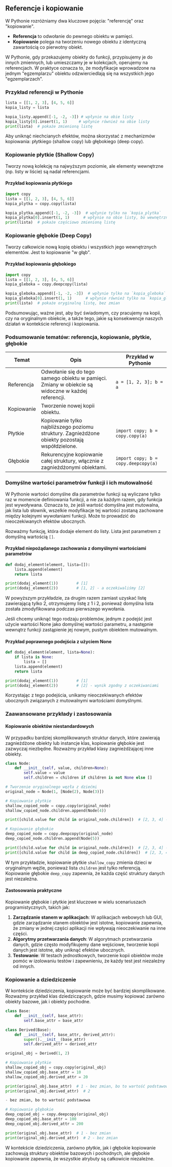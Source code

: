 ## Referencje i kopiowanie

W Pythonie rozróżniamy dwa kluczowe pojęcia: "referencję" oraz "kopiowanie".

- **Referencja** to odwołanie do pewnego obiektu w pamięci.
- **Kopiowanie** polega na tworzeniu nowego obiektu z identyczną zawartością co pierwotny obiekt.

W Pythonie, gdy przekazujemy obiekty do funkcji, przypisujemy je do innych zmiennych, lub umieszczamy je w kolekcjach, operujemy na referencjach. W praktyce oznacza to, że modyfikacje wprowadzone na jednym "egzemplarzu" obiektu odzwierciedlają się na wszystkich jego "egzemplarzach".

### Przykład referencji w Pythonie

```python
lista = [[1, 2, 3], [4, 5, 6]]
kopia_listy = lista

kopia_listy.append([-1, -2, -3]) # wpłynie na obie listy
kopia_listy[0].insert(1, 1)     # wpłynie również na obie listy
print(lista)  # pokaże zmienioną listę
```

Aby uniknąć niechcianych efektów, można skorzystać z mechanizmów kopiowania: płytkiego (shallow copy) lub głębokiego (deep copy).

### Kopiowanie płytkie (Shallow Copy)

Tworzy nową kolekcję na najwyższym poziomie, ale elementy wewnętrzne (np. listy w liście) są nadal referencjami.

#### Przykład kopiowania płytkiego

```python
import copy
lista = [[1, 2, 3], [4, 5, 6]]
kopia_plytka = copy.copy(lista)

kopia_plytka.append([-1, -2, -3])  # wpłynie tylko na `kopia_plytka`
kopia_plytka[0].insert(1, 1)      # wpłynie na obie listy, bo wewnętrzne listy są referencjami
print(lista)  # pokaże częściowo zmienioną listę
```

### Kopiowanie głębokie (Deep Copy)

Tworzy całkowicie nową kopię obiektu i wszystkich jego wewnętrznych elementów. Jest to kopiowanie "w głąb".

#### Przykład kopiowania głębokiego

```python
import copy
lista = [[1, 2, 3], [4, 5, 6]]
kopia_gleboka = copy.deepcopy(lista)

kopia_gleboka.append([-1, -2, -3])  # wpłynie tylko na `kopia_gleboka`
kopia_gleboka[0].insert(1, 1)      # wpłynie również tylko na `kopia_gleboka`
print(lista)  # pokaże oryginalną listę, bez zmian
```

Podsumowując, ważne jest, aby być świadomym, czy pracujemy na kopii, czy na oryginalnym obiekcie, a także tego, jakie są konsekwencje naszych działań w kontekście referencji i kopiowania.

### Podsumowanie tematów: referencja, kopiowanie, płytkie, głębokie

| Temat       | Opis                                                                                  | Przykład w Pythonie                   |
|-------------|----------------------------------------------------------------------------------------|---------------------------------------|
| Referencja  | Odwołanie się do tego samego obiektu w pamięci. Zmiany w obiekcie są widoczne w każdej referencji. | `a = [1, 2, 3]; b = a`    |
| Kopiowanie  | Tworzenie nowej kopii obiektu.                                                         |                                       |
| Płytkie     | Kopiowanie tylko najbliższego poziomu struktury. Zagnieżdżone obiekty pozostają współdzielone. | `import copy; b = copy.copy(a)` |
| Głębokie    | Rekurencyjne kopiowanie całej struktury, włącznie z zagnieżdżonymi obiektami.          | `import copy; b = copy.deepcopy(a)` |

### Domyślne wartości parametrów funkcji i ich mutowalność

W Pythonie wartości domyślne dla parametrów funkcji są wyliczane tylko raz w momencie definiowania funkcji, a nie za każdym razem, gdy funkcja jest wywoływana. Oznacza to, że jeśli wartość domyślna jest mutowalna, jak lista lub słownik, wszelkie modyfikacje tej wartości zostaną zachowane między kolejnymi wywołaniami funkcji. Może to prowadzić do nieoczekiwanych efektów ubocznych.

Rozważmy funkcję, która dodaje element do listy. Lista jest parametrem z domyślną wartością `[]`.

#### Przykład niepożądanego zachowania z domyślnymi wartościami parametrów

```python
def dodaj_element(element, lista=[]):
    lista.append(element)
    return lista

print(dodaj_element(1))        # [1]
print(dodaj_element(2))        # [1, 2] - a oczekiwaliśmy [2]
```

W powyższym przykładzie, za drugim razem zamiast uzyskać listę zawierającą tylko 2, otrzymujemy listę z 1 i 2, ponieważ domyślna lista została zmodyfikowana podczas pierwszego wywołania.

Jeśli chcemy uniknąć tego rodzaju problemów, jednym z podejść jest użycie wartości None jako domyślnej wartości parametru, a następnie wewnątrz funkcji zastąpienie jej nowym, pustym obiektem mutowalnym.

#### Przykład poprawnego podejścia z użyciem None

```python
def dodaj_element(element, lista=None):
    if lista is None:
        lista = []
    lista.append(element)
    return lista

print(dodaj_element(1))        # [1]
print(dodaj_element(2))        # [2] - wynik zgodny z oczekiwaniami
```

Korzystając z tego podejścia, unikamy nieoczekiwanych efektów ubocznych związanych z mutowalnymi wartościami domyślnymi.

### Zaawansowane przykłady i zastosowania

#### Kopiowanie obiektów niestandardowych

W przypadku bardziej skomplikowanych struktur danych, które zawierają zagnieżdżone obiekty lub instancje klas, kopiowanie głębokie jest zazwyczaj niezbędne. Rozważmy przykład klasy zagnieżdżającej inne obiekty.

```python
class Node:
    def __init__(self, value, children=None):
        self.value = value
        self.children = children if children is not None else []

# Tworzenie oryginalnego węzła z dziećmi
original_node = Node(1, [Node(2), Node(3)])

# Kopiowanie płytkie
shallow_copied_node = copy.copy(original_node)
shallow_copied_node.children.append(Node(4))

print([child.value for child in original_node.children])  # [2, 3, 4] - zmienione przez shallow_copied_node

# Kopiowanie głębokie
deep_copied_node = copy.deepcopy(original_node)
deep_copied_node.children.append(Node(5))

print([child.value for child in original_node.children])  # [2, 3, 4] - bez zmian
print([child.value for child in deep_copied_node.children])  # [2, 3, 4, 5] - zmienione tylko przez deep_copied_node
```

W tym przykładzie, kopiowanie płytkie `shallow_copy` zmienia dzieci w oryginalnym węźle, ponieważ lista `children` jest tylko referencją. Kopiowanie głębokie `deep_copy` zapewnia, że każda część struktury danych jest niezależna.

#### Zastosowania praktyczne

Kopiowanie głębokie i płytkie jest kluczowe w wielu scenariuszach programistycznych, takich jak:

1. **Zarządzanie stanem w aplikacjach**: W aplikacjach webowych lub GUI, gdzie zarządzanie stanem obiektów jest istotne, kopiowanie zapewnia, że zmiany w jednej części aplikacji nie wpływają nieoczekiwanie na inne części.
2. **Algorytmy przetwarzania danych**: W algorytmach przetwarzania danych, gdzie często modyfikujemy dane wejściowe, tworzenie kopii danych jest istotne, aby uniknąć efektów ubocznych.
3. **Testowanie**: W testach jednostkowych, tworzenie kopii obiektów może pomóc w izolowaniu testów i zapewnieniu, że każdy test jest niezależny od innych.

### Kopiowanie a dziedziczenie

W kontekście dziedziczenia, kopiowanie może być bardziej skomplikowane. Rozważmy przykład klas dziedziczących, gdzie musimy kopiować zarówno obiekty bazowe, jak i obiekty pochodne.

```python
class Base:
    def __init__(self, base_attr):
        self.base_attr = base_attr

class Derived(Base):
    def __init__(self, base_attr, derived_attr):
        super().__init__(base_attr)
        self.derived_attr = derived_attr

original_obj = Derived(1, 2)

# Kopiowanie płytkie
shallow_copied_obj = copy.copy(original_obj)
shallow_copied_obj.base_attr = 10
shallow_copied_obj.derived_attr = 20

print(original_obj.base_attr)  # 1 - bez zmian, bo to wartość podstawowa
print(original_obj.derived_attr)  # 2

- bez zmian, bo to wartość podstawowa

# Kopiowanie głębokie
deep_copied_obj = copy.deepcopy(original_obj)
deep_copied_obj.base_attr = 100
deep_copied_obj.derived_attr = 200

print(original_obj.base_attr)  # 1 - bez zmian
print(original_obj.derived_attr)  # 2 - bez zmian
```

W kontekście dziedziczenia, zarówno płytkie, jak i głębokie kopiowanie zachowują struktury obiektów bazowych i pochodnych, ale głębokie kopiowanie zapewnia, że wszystkie atrybuty są całkowicie niezależne.

